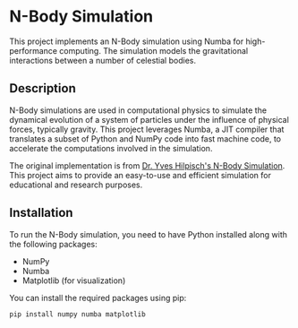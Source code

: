 # N-Body Simulation

This project implements an N-Body simulation using Numba for high-performance computing. The simulation models the gravitational interactions between a number of celestial bodies.

## Description

N-Body simulations are used in computational physics to simulate the dynamical evolution of a system of particles under the influence of physical forces, typically gravity. This project leverages Numba, a JIT compiler that translates a subset of Python and NumPy code into fast machine code, to accelerate the computations involved in the simulation.

The original implementation is from [Dr. Yves Hilpisch's N-Body Simulation](https://hilpisch.com/Continuum_N_Body_Simulation_Numba_27072013.html). This project aims to provide an easy-to-use and efficient simulation for educational and research purposes.

## Installation

To run the N-Body simulation, you need to have Python installed along with the following packages:

- NumPy
- Numba
- Matplotlib (for visualization)

You can install the required packages using pip:

```sh
pip install numpy numba matplotlib
